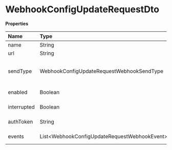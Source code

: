 # WebhookConfigUpdateRequestDto

**Properties**

| Name        | Type                                           | Required | Description                                                    |
| :---------- | :--------------------------------------------- | :------- | :------------------------------------------------------------- |
| name        | String                                         | ❌       | Webhook name                                                   |
| url         | String                                         | ❌       | Event destination URL                                          |
| sendType    | WebhookConfigUpdateRequestWebhookSendType      | ❌       | Sequential (SEQUENTIALLY) or non-sequential (NON_SEQUENTIALLY) |
| enabled     | Boolean                                        | ❌       | Set whether the Webhook is active                              |
| interrupted | Boolean                                        | ❌       | Set whether the sync queue is stopped                          |
| authToken   | String                                         | ❌       | Webhook authentication token                                   |
| events      | List\<WebhookConfigUpdateRequestWebhookEvent\> | ❌       | List of events this Webhook will observe                       |

<!-- This file was generated by liblab | https://liblab.com/ -->
